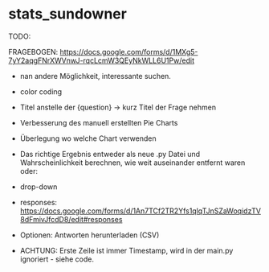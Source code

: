 # stats_sundowner

TODO:

FRAGEBOGEN: https://docs.google.com/forms/d/1MXg5-7yY2aqgFNrXWVnwJ-rqcLcmW3QEyNkWLL6U1Pw/edit

- nan andere Möglichkeit, interessante suchen.
- color coding
- Titel anstelle der {question} -> kurz Titel der Frage nehmen
- Verbesserung des manuell erstellten Pie Charts
- Überlegung wo welche Chart verwenden
- Das richtige Ergebnis entweder als neue .py Datei und Wahrscheinlichkeit berechnen, wie weit auseinander entfernt waren oder:
- drop-down



- responses: https://docs.google.com/forms/d/1An7TCf2TR2Yfs1qlqTJnSZaWoqidzTV8dFmivJfcdD8/edit#responses
- Optionen: Antworten herunterladen (CSV)
- ACHTUNG: Erste Zeile ist immer Timestamp, wird in der main.py ignoriert - siehe code.
